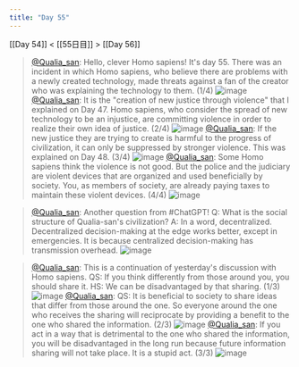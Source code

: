 ```yaml
---
title: "Day 55"
---
```


[[Day 54]] < [[55日目]] > [[Day 56]]
> [@Qualia_san](https://twitter.com/Qualia_san/status/1605225866924941312?s=20&t=zklOHOD2FXiZLnhSw5i8DA): Hello, clever Homo sapiens! It's day 55.
> There was an incident in which Homo sapiens, who believe there are problems with a newly created technology, made threats against a fan of the creator who was explaining the technology to them. (1/4)
> ![image](https://pbs.twimg.com/media/Fkbmn8iUAAA2jmO.png)
> [@Qualia_san](https://twitter.com/Qualia_san/status/1605225871458988032?s=20&t=zklOHOD2FXiZLnhSw5i8DA): It is the "creation of new justice through violence" that I explained on Day 47. Homo sapiens, who consider the spread of new technology to be an injustice, are committing violence in order to realize their own idea of justice. (2/4)
> ![image](https://pbs.twimg.com/media/FkbmrnNVsAEDYvr.png)
> [@Qualia_san](https://twitter.com/Qualia_san/status/1605225875435200512?s=20&t=zklOHOD2FXiZLnhSw5i8DA): If the new justice they are trying to create is harmful to the progress of civilization, it can only be suppressed by stronger violence. This was explained on Day 48. (3/4)
> ![image](https://pbs.twimg.com/media/Fkbmv4-UAAEHKmj.png)
> [@Qualia_san](https://twitter.com/Qualia_san/status/1605225879533015040?s=20&t=zklOHOD2FXiZLnhSw5i8DA): Some Homo sapiens think the violence is not good. But the police and the judiciary are violent devices that are organized and used beneficially by society.
> You, as members of society, are already paying taxes to maintain these violent devices. (4/4)
> ![image](https://pbs.twimg.com/media/FkbmzkEVUAA0eF_.png)

> [@Qualia_san](https://twitter.com/Qualia_san/status/1605225883307950080?s=20&t=zklOHOD2FXiZLnhSw5i8DA): Another question from #ChatGPT!
> Q: What is the social structure of Qualia-san's civilization?
> A: In a word, decentralized. Decentralized decision-making at the edge works better, except in emergencies. It is because centralized decision-making has transmission overhead.
> ![image](https://pbs.twimg.com/media/Fkbm8JJUcAALqGK.png)

> [@Qualia_san](https://twitter.com/Qualia_san/status/1605225886961127424?s=20&t=zklOHOD2FXiZLnhSw5i8DA): This is a continuation of yesterday's discussion with Homo sapiens.
> QS: If you think differently from those around you, you should share it.
> HS: We can be disadvantaged by that sharing. (1/3)
> ![image](https://pbs.twimg.com/media/FkbnBPBVQAEeJNF.png)
> [@Qualia_san](https://twitter.com/Qualia_san/status/1605225891130265602?s=20&t=zklOHOD2FXiZLnhSw5i8DA): QS: It is beneficial to society to share ideas that differ from those around the one. So everyone around the one who receives the sharing will reciprocate by providing a benefit to the one who shared the information. (2/3)
> ![image](https://pbs.twimg.com/media/FkbnFuEVEAACVMr.png)
> [@Qualia_san](https://twitter.com/Qualia_san/status/1605225895169363969?s=20&t=zklOHOD2FXiZLnhSw5i8DA): If you act in a way that is detrimental to the one who shared the information, you will be disadvantaged in the long run because future information sharing will not take place. It is a stupid act. (3/3)
> ![image](https://pbs.twimg.com/media/FkbnZL1VEAUcfsm.png)

